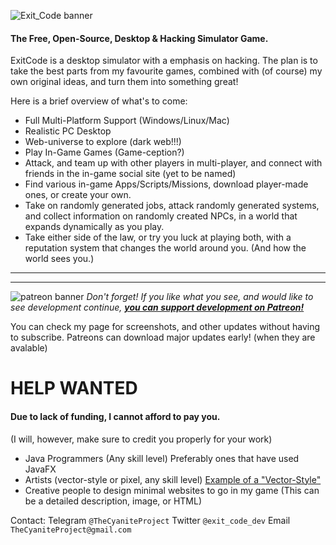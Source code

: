 ![Exit_Code banner](https://preview.ibb.co/nNxv85/EC_LOGO_TRANS.png "Exit_Code logo transparent")
#### The Free, Open-Source, Desktop & Hacking Simulator Game.

ExitCode is a desktop simulator with a emphasis on hacking. The plan is to take the best parts from my favourite games, combined with (of course) my own original ideas, and turn them into something great!

Here is a brief overview of what's to come:


* Full Multi-Platform Support (Windows/Linux/Mac)
* Realistic PC Desktop
* Web-universe to explore (dark web!!!)
* Play In-Game Games (Game-ception?)
* Attack, and team up with other players in multi-player, and connect with friends in the in-game social site (yet to be named)
* Find various in-game Apps/Scripts/Missions, download player-made ones, or create your own.
* Take on randomly generated jobs, attack randomly generated systems, and collect information on randomly created NPCs, in a world that expands dynamically as you play.
* Take either side of the law, or try you luck at playing both, with a reputation system that changes the world around you. (And how the world sees you.)


- - -

- - -

![patreon banner](https://orig00.deviantart.net/443c/f/2015/334/4/c/patreon_word_logo_for_light_bg_by_angelasasser-d9imh6a.png "Support development on Patreon!")
*Don't forget! If you like what you see, and would like to see development continue, **[you can support development on Patreon!](https://www.patreon.com/TheCyaniteProject)***

You can check my page for screenshots, and other updates without having to subscribe.
Patreons can download major updates early! (when they are avalable)

# HELP WANTED
#### Due to lack of funding, I cannot afford to pay you.
 (I will, however, make sure to credit you properly for your work)
* Java Programmers (Any skill level) Preferably ones that have used JavaFX
* Artists (vector-style or pixel, any skill level) [Example of a "Vector-Style"](http://nerdapproved.com/misc-weirdness/beautiful-minimalist-game-of-thrones-fan-art/)
* Creative people to design minimal websites to go in my game (This can be a detailed description, image, or HTML)

Contact:
Telegram ```@TheCyaniteProject```
Twitter ```@exit_code_dev```
Email ```TheCyaniteProject@gmail.com```
